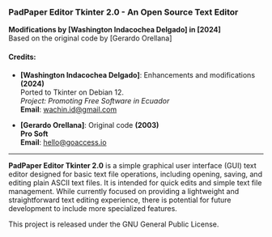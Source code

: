 ### PadPaper Editor Tkinter 2.0 - An Open Source Text Editor

**Modifications by [Washington Indacochea Delgado] in [2024]**  
Based on the original code by [Gerardo Orellana]  

#### Credits:

- **[Washington Indacochea Delgado]**: Enhancements and modifications **(2024)**  
  Ported to Tkinter on Debian 12.  
  *Project: Promoting Free Software in Ecuador*  
  **Email**: wachin.id@gmail.com  

- **[Gerardo Orellana]**: Original code **(2003)**  
  **Pro Soft**  
  **Email**: hello@goaccess.io  

---

**PadPaper Editor Tkinter 2.0** is a simple graphical user interface (GUI) text editor designed for basic text file operations, including opening, saving, and editing plain ASCII text files. It is intended for quick edits and simple text file management. While currently focused on providing a lightweight and straightforward text editing experience, there is potential for future development to include more specialized features.

This project is released under the GNU General Public License.
